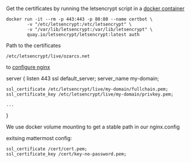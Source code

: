 
Get the certificates by running the letsencrypt script in a [docker container](http://letsencrypt.readthedocs.io/en/latest/using.html#running-with-docker)

    docker run -it --rm -p 443:443 -p 80:80 --name certbot \
            -v "/etc/letsencrypt:/etc/letsencrypt" \
            -v "/var/lib/letsencrypt:/var/lib/letsencrypt" \
            quay.io/letsencrypt/letsencrypt:latest auth
            
            

Path to the certificates

    /etc/letsencrypt/live/ozarcs.net            
    
to [configure nginx](https://www.nginx.com/blog/free-certificates-lets-encrypt-and-nginx/)

  server {
    listen 443 ssl default_server;
    server_name my-domain;

    ssl_certificate /etc/letsencrypt/live/my-domain/fullchain.pem;
    ssl_certificate_key /etc/letsencrypt/live/my-domain/privkey.pem;

    ...
  }    
  
  
We use docker volume mounting to get a stable path in our nginx.config

exitsing mattermost config: 

    ssl_certificate /cert/cert.pem;
    ssl_certificate_key /cert/key-no-password.pem;

